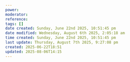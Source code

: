 ```yaml
---
power: 
moderator: 
reference: 
tags: []
date created: Sunday, June 22nd 2025, 10:51:45 pm
date modified: Wednesday, August 6th 2025, 2:05:18 am
time created: Sunday, June 22nd 2025, 10:51:45 pm
last update: Thursday, August 7th 2025, 9:27:08 pm
created: 2025-06-22T18:51
updated: 2025-08-06T14:15
---
```

